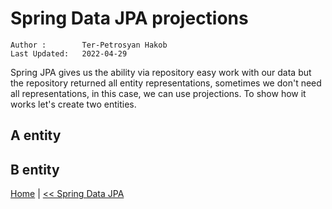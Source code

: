 # Spring Data JPA projections

```info
Author :        Ter-Petrosyan Hakob
Last Updated:   2022-04-29
````

Spring JPA gives us the ability via repository easy work with our data but the repository returned all entity representations, 
sometimes we don't need all representations, in this case, we can use projections. To show how it works let's create two entities.

## A entity

## B entity

[Home](./../../README.md) 
| [<< Spring Data JPA](./tutorials.md)